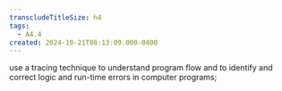 ```yaml
---
transcludeTitleSize: h4
tags:
  - A4.4
created: 2024-10-21T08:13:09.000-0400
---
```

use a tracing technique to understand program flow and to identify and correct logic and run-time errors in computer programs;
